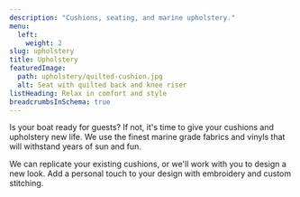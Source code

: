 ```yaml
---
description: "Cushions, seating, and marine upholstery."
menu:
  left:
    weight: 2
slug: upholstery
title: Upholstery
featuredImage:
  path: upholstery/quilted-cushion.jpg
  alt: Seat with quilted back and knee riser
listHeading: Relax in comfort and style
breadcrumbsInSchema: true
---
```


Is your boat ready for guests? If not, it's time to give your cushions and
upholstery new life. We use the finest marine grade fabrics and vinyls that
will withstand years of sun and fun.

<!--more-->

We can replicate your existing cushions, or we'll work with you to design a new
look. Add a personal touch to your design with embroidery and custom stitching.
